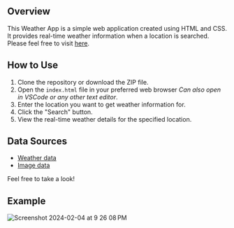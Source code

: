 ## Overview
This Weather App is a simple web application created using HTML and CSS. It provides real-time weather information when a location is searched. Please feel free to visit [here](https://delstroo.github.io/weather-app/).

## How to Use
1. Clone the repository or download the ZIP file.
2. Open the `index.html` file in your preferred web browser *Can also open in VSCode or any other text editor*.
3. Enter the location you want to get weather information for.
4. Click the "Search" button.
5. View the real-time weather details for the specified location.

## Data Sources
- [Weather data](https://openweathermap.org)
- [Image data](https://unsplash.com)

Feel free to take a look!

## Example
![Screenshot 2024-02-04 at 9 26 08 PM](https://github.com/Delstroo/weather-app/assets/87548497/f8e9eb2d-de2b-47df-8984-2356a237e0cc)
